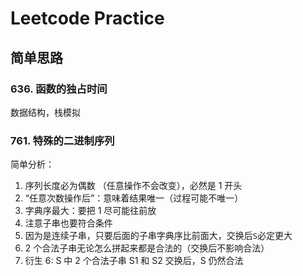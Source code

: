 # Leetcode Practice

## 简单思路

### 636. 函数的独占时间

数据结构，栈模拟

### 761. 特殊的二进制序列

简单分析：

1. 序列长度必为偶数 （任意操作不会改变），必然是 1 开头
2. “任意次数操作后”：意味着结果唯一（过程可能不唯一）
3. 字典序最大：要把 1 尽可能往前放
4. 注意子串也要符合条件
5. 因为是连续子串，只要后面的子串字典序比前面大，交换后`S`必定更大
6. 2 个合法子串无论怎么拼起来都是合法的（交换后不影响合法）
7. 衍生 6: S 中 2 个合法子串 S1 和 S2 交换后，S 仍然合法

